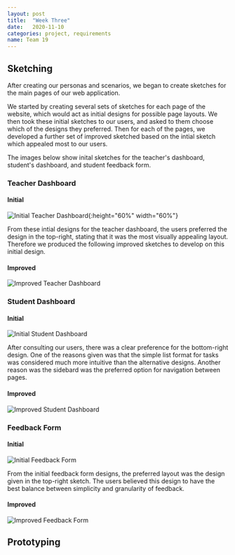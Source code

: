 ```yaml
---
layout: post
title:  "Week Three"
date:   2020-11-10
categories: project, requirements
name: Team 19
---
```


## Sketching
After creating our personas and scenarios, we began to create sketches for the main pages of our web application.

We started by creating several sets of sketches for each page of the website, which would act as initial designs for
possible page layouts. We then took these initial sketches to our users, and asked to them choose which of the designs
they preferred. Then for each of the pages, we developed a further set of improved sketched based on the intial sketch
which appealed most to our users.

The images below show inital sketches for the teacher's dashboard, student's dashboard, and student
feedback form. 

### Teacher Dashboard
#### Initial
![Initial Teacher Dashboard](/COMP0016_2020_21_Team19/assets/teacher-dashboard-1.jpeg){:height="60%" width="60%"}

From these intial designs for the teacher dashboard, the users preferred the design in the top-right, stating that
it was the most visually appealing layout. Therefore we produced the following improved sketches to develop on this
initial design.

#### Improved
![Improved Teacher Dashboard](/COMP0016_2020_21_Team19/assets/teacher-dashboard-2.jpeg)
  
### Student Dashboard
#### Initial
![Initial Student Dashboard](/COMP0016_2020_21_Team19/assets/student-dashboard-1.jpeg)

After consulting our users, there was a clear preference for the bottom-right design. One of the reasons given was
that the simple list format for tasks was considered much more intuitive than the alternative designs. Another reason
was the sidebard was the preferred option for navigation between pages.

#### Improved
![Improved Student Dashboard](/COMP0016_2020_21_Team19/assets/student-dashboard-2.jpeg)

### Feedback Form
#### Initial
![Initial Feedback Form](/COMP0016_2020_21_Team19/assets/feedback-form-1.jpeg)

From the initial feedback form designs, the preferred layout was the design given in the top-right sketch. The users
believed this design to have the best balance between simplicity and granularity of feedback.

#### Improved
![Improved Feedback Form](/COMP0016_2020_21_Team19/assets/feedback-form-2.jpeg)

## Prototyping
